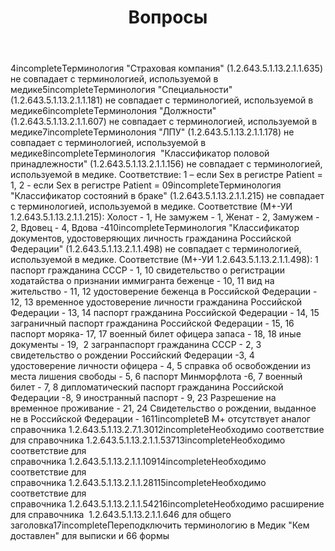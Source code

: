 ﻿---
layout: default
title: Вопросы
position: 7
categories: 
tags: 
---

4incompleteТерминология "Страховая компания" (1.2.643.5.1.13.2.1.1.635) не совпадает с терминологией, используемой в медике5incompleteТерминология "Специальности" (1.2.643.5.1.13.2.1.1.181) не совпадает с терминологией, используемой в медике6incompleteТерминолония "Должности" (1.2.643.5.1.13.2.1.1.607) не совпадает с терминологией, используемой в медике7incompleteТерминолония "ЛПУ" (1.2.643.5.1.13.2.1.1.178) не совпадает с терминологией, используемой в медике8incompleteТерминология  "Классификатор половой принадлежности" (1.2.643.5.1.13.2.1.1.156) не совпадает с терминологией, используемой в медике. Соответствие: 1 – если Sex в регистре Patient = 1, 2 - если Sex в регистре Patient = 09incompleteТерминология "Классификатор состояний в браке" (1.2.643.5.1.13.2.1.1.215) не совпадает с терминологией, используемой в медике. Соответствие (М+-УИ 1.2.643.5.1.13.2.1.1.215): Холост - 1, Не замужем - 1, Женат - 2, Замужем - 2, Вдовец - 4, Вдова -410incompleteТерминология "Классификатор документов, удостоверяющих личность гражданина Российской Федерации" (1.2.643.5.1.13.2.1.1.498) не совпадает с терминологией, используемой в медике. Соответствие (М+-УИ 1.2.643.5.1.13.2.1.1.498): 1 паспорт гражданина СССР - 1, 10 свидетельство о регистрации ходатайства о признании иммигранта беженце - 10, 11 вид на жительство - 11, 12 удостоверение беженца в Российской Федерации - 12, 13 временное удостоверение личности гражданина Российской Федерации - 13, 14 паспорт гражданина Российской Федерации - 14, 15 заграничный паспорт гражданина Российской Федерации - 15, 16 паспорт моряка- 17, 17 военный билет офицера запаса - 18, 18 иные документы - 19,  2 загранпаспорт гражданина СССР - 2, 3 свидетельство о рождении Российский Федерации -3, 4   удостоверение личности офицера - 4, 5 справка об освобождении из места лишения свободы - 5, 6 паспорт Минморфлота -6, 7 военный билет - 7, 8 дипломатический паспорт гражданина Российской Федерации -8, 9 иностранный паспорт - 9, 23 Разрешение на временное проживание - 21, 24 Свидетельство о рождении, выданное не в Российской Федерации - 1611incompleteВ М+ отсутствует аналог справочника 1.2.643.5.1.13.2.7.1.3012incompleteНеобходимо соответствие для справочника 1.2.643.5.1.13.2.1.1.53713incompleteНеобходимо соответствие для справочника 1.2.643.5.1.13.2.1.1.10914incompleteНеобходимо соответствие для справочника 1.2.643.5.1.13.2.1.1.28115incompleteНеобходимо соответствие для справочника 1.2.643.5.1.13.2.1.1.54216incompleteНеобходимо расширение для справочника  1.2.643.5.1.13.2.1.1.646 для общего заголовка17incompleteПереподключить терминологию в Медик "Кем доставлен" для выписки и 66 формы